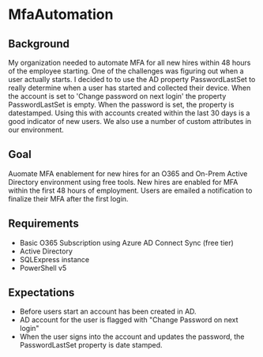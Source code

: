 # MfaAutomation
## Background
My organization needed to automate MFA for all new hires within 48 hours of the employee starting.  One of the challenges was figuring out when 
a user actually starts.  I decided to to use the AD property PasswordLastSet to really determine when a user has started and collected their device.
When the account is set to 'Change password on next login' the property PasswordLastSet is empty.  When the password is set, the property is datestamped.  Using this with accounts created within the last 30 days is a good indicator of new users.  We also use a number of custom attributes in our environment.

## Goal
Auomate MFA enablement for new hires for an O365 and On-Prem Active Directory environment using free tools.  New hires are enabled for MFA within
the first 48 hours of employment.  Users are emailed a notification to finalize their MFA after the first login.

## Requirements
- Basic O365 Subscription using Azure AD Connect Sync (free tier)
- Active Directory
- SQLExpress instance
- PowerShell v5

## Expectations
- Before users start an account has been created in AD.
- AD account for the user is flagged with "Change Password on next login"
- When the user signs into the account and updates the password, the PasswordLastSet property is date stamped.
